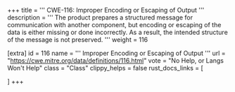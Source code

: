 +++
title = '''
CWE-116: Improper Encoding or Escaping of Output
'''
description	= '''
The product prepares a structured message for communication with another component, but encoding or escaping of the data is either missing or done incorrectly. As a result, the intended structure of the message is not preserved.
'''
weight = 116

[extra]
id = 116
name = '''
Improper Encoding or Escaping of Output
'''
url = "https://cwe.mitre.org/data/definitions/116.html"
vote = "No Help, or Langs Won't Help"
class = "Class"
clippy_helps = false
rust_docs_links = [
	
]
+++
